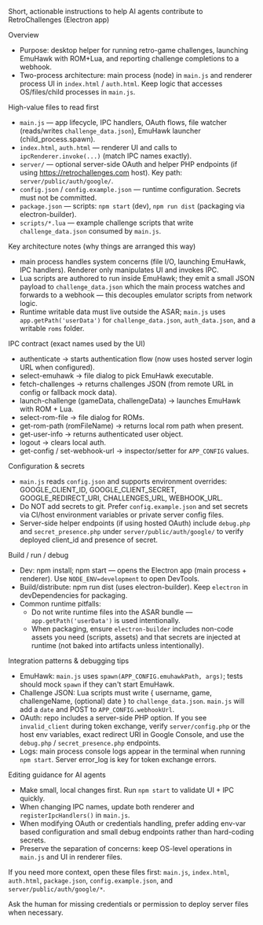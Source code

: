 Short, actionable instructions to help AI agents contribute to RetroChallenges (Electron app)

Overview
- Purpose: desktop helper for running retro-game challenges, launching EmuHawk with ROM+Lua, and reporting challenge completions to a webhook.
- Two-process architecture: main process (node) in `main.js` and renderer process UI in `index.html` / `auth.html`. Keep logic that accesses OS/files/child processes in `main.js`.

High-value files to read first
- `main.js` — app lifecycle, IPC handlers, OAuth flows, file watcher (reads/writes `challenge_data.json`), EmuHawk launcher (child_process.spawn).
- `index.html`, `auth.html` — renderer UI and calls to `ipcRenderer.invoke(...)` (match IPC names exactly).
- `server/` — optional server-side OAuth and helper PHP endpoints (if using https://retrochallenges.com host). Key path: `server/public/auth/google/`.
- `config.json` / `config.example.json` — runtime configuration. Secrets must not be committed.
- `package.json` — scripts: `npm start` (dev), `npm run dist` (packaging via electron-builder).
- `scripts/*.lua` — example challenge scripts that write `challenge_data.json` consumed by `main.js`.

Key architecture notes (why things are arranged this way)
- main process handles system concerns (file I/O, launching EmuHawk, IPC handlers). Renderer only manipulates UI and invokes IPC.
- Lua scripts are authored to run inside EmuHawk; they emit a small JSON payload to `challenge_data.json` which the main process watches and forwards to a webhook — this decouples emulator scripts from network logic.
- Runtime writable data must live outside the ASAR; `main.js` uses `app.getPath('userData')` for `challenge_data.json`, `auth_data.json`, and a writable `roms` folder.

IPC contract (exact names used by the UI)
- authenticate → starts authentication flow (now uses hosted server login URL when configured).
- select-emuhawk → file dialog to pick EmuHawk executable.
- fetch-challenges → returns challenges JSON (from remote URL in config or fallback mock data).
- launch-challenge (gameData, challengeData) → launches EmuHawk with ROM + Lua.
- select-rom-file → file dialog for ROMs.
- get-rom-path (romFileName) → returns local rom path when present.
- get-user-info → returns authenticated user object.
- logout → clears local auth.
- get-config / set-webhook-url → inspector/setter for `APP_CONFIG` values.

Configuration & secrets
- `main.js` reads `config.json` and supports environment overrides: GOOGLE_CLIENT_ID, GOOGLE_CLIENT_SECRET, GOOGLE_REDIRECT_URI, CHALLENGES_URL, WEBHOOK_URL.
- Do NOT add secrets to git. Prefer `config.example.json` and set secrets via CI/host environment variables or private server config files.
- Server-side helper endpoints (if using hosted OAuth) include `debug.php` and `secret_presence.php` under `server/public/auth/google/` to verify deployed client_id and presence of secret.

Build / run / debug
- Dev: npm install; npm start — opens the Electron app (main process + renderer). Use `NODE_ENV=development` to open DevTools.
- Build/distribute: npm run dist (uses electron-builder). Keep `electron` in devDependencies for packaging.
- Common runtime pitfalls:
	- Do not write runtime files into the ASAR bundle — `app.getPath('userData')` is used intentionally.
	- When packaging, ensure `electron-builder` includes non-code assets you need (scripts, assets) and that secrets are injected at runtime (not baked into artifacts unless intentionally).

Integration patterns & debugging tips
- EmuHawk: `main.js` uses `spawn(APP_CONFIG.emuhawkPath, args)`; tests should mock `spawn` if they can't start EmuHawk.
- Challenge JSON: Lua scripts must write { username, game, challengeName, (optional) date } to `challenge_data.json`. `main.js` will add a `date` and POST to `APP_CONFIG.webhookUrl`.
- OAuth: repo includes a server-side PHP option. If you see `invalid_client` during token exchange, verify `server/config.php` or the host env variables, exact redirect URI in Google Console, and use the `debug.php` / `secret_presence.php` endpoints.
- Logs: main process console logs appear in the terminal when running `npm start`. Server error_log is key for token exchange errors.

Editing guidance for AI agents
- Make small, local changes first. Run `npm start` to validate UI + IPC quickly.
- When changing IPC names, update both renderer and `registerIpcHandlers()` in `main.js`.
- When modifying OAuth or credentials handling, prefer adding env-var based configuration and small debug endpoints rather than hard-coding secrets.
- Preserve the separation of concerns: keep OS-level operations in `main.js` and UI in renderer files.

If you need more context, open these files first: `main.js`, `index.html`, `auth.html`, `package.json`, `config.example.json`, and `server/public/auth/google/*`.

Ask the human for missing credentials or permission to deploy server files when necessary.
